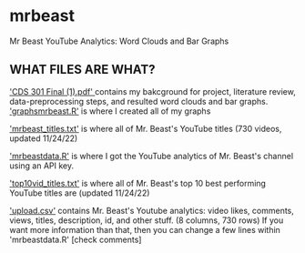 # mrbeast
Mr Beast YouTube Analytics: Word Clouds and Bar Graphs

## WHAT FILES ARE WHAT?
<u>'CDS 301 Final (1).pdf' </u> contains my bakcground for project, literature review, data-preprocessing steps, and resulted word clouds and bar graphs. <br>
<u>'graphsmrbeast.R'</u> is where I created all of my graphs <br>

<u>'mrbeast_titles.txt'</u> is where all of Mr. Beast's YouTube titles (730 videos, updated 11/24/22) <br>

<u>'mrbeastdata.R'</u> is where I got the YouTube analytics of Mr. Beast's channel using an API key. <br>

<u>'top10vid_titles.txt'</u> is where all of Mr. Beast's top 10 best performing YouTube titles are (updated 11/24/22) <br>

<u>'upload.csv'</u> contains Mr. Beast's Youtube analytics: video likes, comments, views, titles, description, id, and other stuff. (8 columns, 730 rows) If you want more information than that, then you can change a few lines within 'mrbeastdata.R' [check comments]
